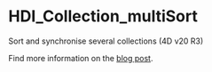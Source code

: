 # HDI_Collection_multiSort

Sort and synchronise several collections (4D v20 R3)

Find more information on the [blog post](https://blog.4d.com/).

